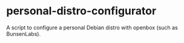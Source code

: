 # personal-distro-configurator

A script to configure a personal Debian distro with openbox (such as BunsenLabs).

